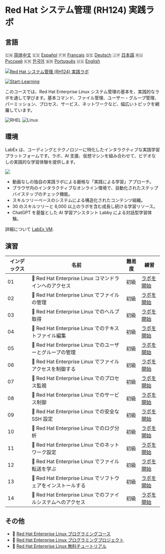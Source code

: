 # Red Hat システム管理 (RH124) 実践ラボ

## 言語

🇨🇳 [简体中文](README_zh.md) 🇪🇸 [Español](README_es.md) 🇫🇷 [Français](README_fr.md) 🇩🇪 [Deutsch](README_de.md) 🇯🇵 [日本語](README_ja.md) 🇷🇺 [Русский](README_ru.md) 🇰🇷 [한국어](README_ko.md) 🇧🇷 [Português](README_pt.md) 🇺🇸 [English](README.md) 

[![Red Hat システム管理 (RH124) 実践ラボ](https://cover-creator.labex.io/red-hat-system-administration-rh124-labs.png?lang=ja)](https://labex.io/ja/courses/red-hat-system-administration-rh124-labs)

[![Start-Learning](https://img.shields.io/badge/Start-Learning-whitesmoke?style=for-the-badge)](https://labex.io/ja/courses/red-hat-system-administration-rh124-labs)

このコースでは、Red Hat Enterprise Linux システム管理の基本を、実践的なラボを通して学びます。基本コマンド、ファイル管理、ユーザー・グループ管理、パーミッション、プロセス、サービス、ネットワークなど、幅広いトピックを網羅しています。

![RHEL](https://img.shields.io/badge/RHEL-whitesmoke?style=for-the-badge&logo=rhel)
![Linux](https://img.shields.io/badge/Linux-whitesmoke?style=for-the-badge&logo=linux)


## 環境

LabEx は、コーディングとテクノロジーに特化したインタラクティブな実践学習プラットフォームです。ラボ、AI 支援、仮想マシンを組み合わせて、ビデオなしの実践的な学習体験を提供します。

![](https://tutorial-screenshot.getvm.io/images/vm-1725247253.png)

- 動画なしの独自の実践ラボによる厳格な「実践による学習」アプローチ。
- ブラウザ内のインタラクティブなオンライン環境で、自動化されたステップバイステップのチェック機能。
- スキルツリーベースのシステムによる構造化されたコンテンツ組織。
- 30 のスキルツリーと 6,000 以上のラボを含む成長し続ける学習リソース。
- ChatGPT を基盤とした AI 学習アシスタント Labby による対話型学習体験。

詳細について [LabEx VM](https://support.labex.io/using-labex/virtual-machine).

## 演習

|   インデックス | 名前                                                         | 難易度   | 練習                                                                                                                                   |
|----------------|--------------------------------------------------------------|----------|----------------------------------------------------------------------------------------------------------------------------------------|
|             01 | 📖 Red Hat Enterprise Linux コマンドラインへのアクセス       | 初級     | <a target='_blank' href='https://labex.io/ja/tutorials/rhel-access-command-line-in-red-hat-enterprise-linux-588454'>ラボを開始</a>     |
|             02 | 📖 Red Hat Enterprise Linux でファイルの管理                 | 初級     | <a target='_blank' href='https://labex.io/ja/tutorials/rhel-manage-files-in-red-hat-enterprise-linux-588463'>ラボを開始</a>            |
|             03 | 📖 Red Hat Enterprise Linux でのヘルプ取得                   | 初級     | <a target='_blank' href='https://labex.io/ja/tutorials/rhel-get-help-in-red-hat-enterprise-linux-588461'>ラボを開始</a>                |
|             04 | 📖 Red Hat Enterprise Linux でのテキストファイル編集         | 初級     | <a target='_blank' href='https://labex.io/ja/tutorials/rhel-edit-text-files-in-red-hat-enterprise-linux-588460'>ラボを開始</a>         |
|             05 | 📖 Red Hat Enterprise Linux でのユーザーとグループの管理     | 初級     | <a target='_blank' href='https://labex.io/ja/tutorials/rhel-manage-users-and-groups-in-red-hat-enterprise-linux-588464'>ラボを開始</a> |
|             06 | 📖 Red Hat Enterprise Linux でファイルアクセスを制御する     | 初級     | <a target='_blank' href='https://labex.io/ja/tutorials/rhel-control-file-access-in-red-hat-enterprise-linux-588458'>ラボを開始</a>     |
|             07 | 📖 Red Hat Enterprise Linux でのプロセス監視                 | 初級     | <a target='_blank' href='https://labex.io/ja/tutorials/rhel-monitor-processes-in-red-hat-enterprise-linux-588465'>ラボを開始</a>       |
|             08 | 📖 Red Hat Enterprise Linux でのサービス制御                 | 初級     | <a target='_blank' href='https://labex.io/ja/tutorials/rhel-control-services-in-red-hat-enterprise-linux-588459'>ラボを開始</a>        |
|             09 | 📖 Red Hat Enterprise Linux での安全な SSH 設定              | 初級     | <a target='_blank' href='https://labex.io/ja/tutorials/rhel-secure-ssh-in-red-hat-enterprise-linux-588466'>ラボを開始</a>              |
|             10 | 📖 Red Hat Enterprise Linux でのログ分析                     | 初級     | <a target='_blank' href='https://labex.io/ja/tutorials/rhel-analyze-logs-in-red-hat-enterprise-linux-588456'>ラボを開始</a>            |
|             11 | 📖 Red Hat Enterprise Linux でのネットワーク設定             | 初級     | <a target='_blank' href='https://labex.io/ja/tutorials/rhel-configure-networking-in-red-hat-enterprise-linux-588457'>ラボを開始</a>    |
|             12 | 📖 Red Hat Enterprise Linux でファイル転送を学ぶ             | 初級     | <a target='_blank' href='https://labex.io/ja/tutorials/rhel-transfer-files-in-red-hat-enterprise-linux-588467'>ラボを開始</a>          |
|             13 | 📖 Red Hat Enterprise Linux でソフトウェアをインストールする | 初級     | <a target='_blank' href='https://labex.io/ja/tutorials/rhel-install-software-in-red-hat-enterprise-linux-588462'>ラボを開始</a>        |
|             14 | 📖 Red Hat Enterprise Linux でのファイルシステムへのアクセス | 初級     | <a target='_blank' href='https://labex.io/ja/tutorials/rhel-access-file-systems-in-red-hat-enterprise-linux-588455'>ラボを開始</a>     |

## その他

- 🔗 [Red Hat Enterprise Linux プログラミングコース](https://github.com/labex-labs/awesome-programming-courses)
- 🔗 [Red Hat Enterprise Linux プログラミングプロジェクト](https://github.com/labex-labs/awesome-programming-projects)
- 🔗 [Red Hat Enterprise Linux 無料チュートリアル](https://github.com/labex-labs/rhel-free-tutorials)

